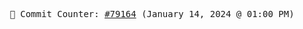 <p align="center">
    <samp>
        📮 Commit Counter: <a href="https://github.com/Javascript-void0/Javascript-void0/commits/main">#79164</a> (January 14, 2024 @ 01:00 PM)
    </samp>
</p>